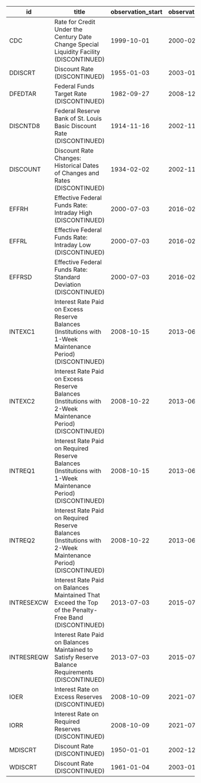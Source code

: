 | id         | title                                                                                                        | observation_start   | observation_end   |
|------------|--------------------------------------------------------------------------------------------------------------|---------------------|-------------------|
| CDC        | Rate for Credit Under the Century Date Change Special Liquidity Facility (DISCONTINUED)                      | 1999-10-01          | 2000-02-02        |
| DDISCRT    | Discount Rate (DISCONTINUED)                                                                                 | 1955-01-03          | 2003-01-08        |
| DFEDTAR    | Federal Funds Target Rate (DISCONTINUED)                                                                     | 1982-09-27          | 2008-12-15        |
| DISCNTD8   | Federal Reserve Bank of St. Louis Basic Discount Rate (DISCONTINUED)                                         | 1914-11-16          | 2002-11-07        |
| DISCOUNT   | Discount Rate Changes: Historical Dates of Changes and Rates (DISCONTINUED)                                  | 1934-02-02          | 2002-11-06        |
| EFFRH      | Effective Federal Funds Rate: Intraday High (DISCONTINUED)                                                   | 2000-07-03          | 2016-02-29        |
| EFFRL      | Effective Federal Funds Rate: Intraday Low (DISCONTINUED)                                                    | 2000-07-03          | 2016-02-29        |
| EFFRSD     | Effective Federal Funds Rate: Standard Deviation (DISCONTINUED)                                              | 2000-07-03          | 2016-02-29        |
| INTEXC1    | Interest Rate Paid on Excess Reserve Balances (Institutions with 1-Week Maintenance Period) (DISCONTINUED)   | 2008-10-15          | 2013-06-26        |
| INTEXC2    | Interest Rate Paid on Excess Reserve Balances (Institutions with 2-Week Maintenance Period) (DISCONTINUED)   | 2008-10-22          | 2013-06-26        |
| INTREQ1    | Interest Rate Paid on Required Reserve Balances (Institutions with 1-Week Maintenance Period) (DISCONTINUED) | 2008-10-15          | 2013-06-26        |
| INTREQ2    | Interest Rate Paid on Required Reserve Balances (Institutions with 2-Week Maintenance Period) (DISCONTINUED) | 2008-10-22          | 2013-06-26        |
| INTRESEXCW | Interest Rate Paid on Balances Maintained That Exceed the Top of the Penalty-Free Band (DISCONTINUED)        | 2013-07-03          | 2015-07-22        |
| INTRESREQW | Interest Rate Paid on Balances Maintained to Satisfy Reserve Balance Requirements (DISCONTINUED)             | 2013-07-03          | 2015-07-22        |
| IOER       | Interest Rate on Excess Reserves (DISCONTINUED)                                                              | 2008-10-09          | 2021-07-28        |
| IORR       | Interest Rate on Required Reserves (DISCONTINUED)                                                            | 2008-10-09          | 2021-07-28        |
| MDISCRT    | Discount Rate (DISCONTINUED)                                                                                 | 1950-01-01          | 2002-12-01        |
| WDISCRT    | Discount Rate (DISCONTINUED)                                                                                 | 1961-01-04          | 2003-01-08        |